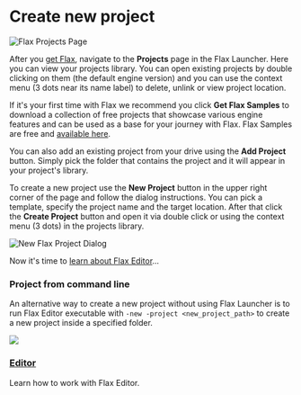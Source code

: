 # Create new project

![Flax Projects Page](media/projects-page.jpg)

After you [get Flax](get-flax.md), navigate to the **Projects** page in the Flax Launcher. Here you can view your projects library. You can open existing projects by double clicking on them (the default engine version) and you can use the context menu (3 dots near its name label) to delete, unlink or view project location.

If it's your first time with Flax we recommend you click **Get Flax Samples** to download a collection of free projects that showcase various engine features and can be used as a base for your journey with Flax. Flax Samples are free and [available here](https://github.com/FlaxEngine/FlaxSamples).

You can also add an existing project from your drive using the **Add Project** button. Simply pick the folder that contains the project and it will appear in your project's library.

To create a new project use the **New Project** button in the upper right corner of the page and follow the dialog instructions. You can pick a template, specify the project name and the target location. After that click the **Create Project** button and open it via double click or using the context menu (3 dots) in the projects library.

![New Flax Project Dialog](media/new-project-dialog.jpg)

Now it's time to [learn about Flax Editor](editor.md)...

### Project from command line

An alternative way to create a new project without using Flax Launcher is to run Flax Editor executable with `-new -project <new_project_path>` to create a new project inside a specified folder.

<div class="frontpage">

<div class="frontpage-section">
<a href="editor.md"><img src="../editor/media/icon.jpg"></a>
<h3><a href="editor.md">Editor</a></h3>
<p>Learn how to work with Flax Editor.</p>
</div>

</div>
